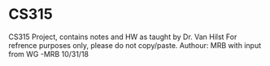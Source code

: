 # CS315
CS315 Project, contains notes and HW as taught by Dr. Van Hilst
For refrence purposes only, please do not copy/paste. 
Authour: MRB with input from WG
-MRB 10/31/18
